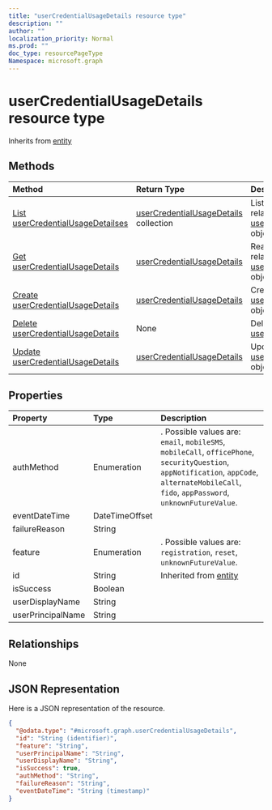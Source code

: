 ```yaml
---
title: "userCredentialUsageDetails resource type"
description: ""
author: ""
localization_priority: Normal
ms.prod: ""
doc_type: resourcePageType
Namespace: microsoft.graph
---
```



# userCredentialUsageDetails resource type




Inherits from [entity](../resources/entity.md)

## Methods
|Method|Return Type|Description|
|:---|:---|:---|
|[List userCredentialUsageDetailses](../api/usercredentialusagedetails-list.md)|[userCredentialUsageDetails](../resources/userCredentialUsageDetails.md) collection|List properties and relationships of the [userCredentialUsageDetails](../resources/usercredentialusagedetails.md) objects.|
|[Get userCredentialUsageDetails](../api/usercredentialusagedetails-get.md)|[userCredentialUsageDetails](../resources/userCredentialUsageDetails.md)|Read properties and relationships of the [userCredentialUsageDetails](../resources/usercredentialusagedetails.md) object.|
|[Create userCredentialUsageDetails](../api/usercredentialusagedetails-create.md)|[userCredentialUsageDetails](../resources/userCredentialUsageDetails.md)|Create a new [userCredentialUsageDetails](../resources/usercredentialusagedetails.md) object.|
|[Delete userCredentialUsageDetails](../api/usercredentialusagedetails-delete.md)|None|Deletes a [userCredentialUsageDetails](../resources/usercredentialusagedetails.md).|
|[Update userCredentialUsageDetails](../api/usercredentialusagedetails-update.md)|[userCredentialUsageDetails](../resources/userCredentialUsageDetails.md)|Update the properties of a [userCredentialUsageDetails](../resources/usercredentialusagedetails.md) object.|

## Properties
|Property|Type|Description|
|:---|:---|:---|
|authMethod|Enumeration|. Possible values are: `email`, `mobileSMS`, `mobileCall`, `officePhone`, `securityQuestion`, `appNotification`, `appCode`, `alternateMobileCall`, `fido`, `appPassword`, `unknownFutureValue`.|
|eventDateTime|DateTimeOffset||
|failureReason|String||
|feature|Enumeration|. Possible values are: `registration`, `reset`, `unknownFutureValue`.|
|id|String| Inherited from [entity](../resources/entity.md)|
|isSuccess|Boolean||
|userDisplayName|String||
|userPrincipalName|String||

## Relationships
None

## JSON Representation
Here is a JSON representation of the resource.
<!-- {
  "blockType": "resource",
  "keyProperty": "id",
  "@odata.type": "microsoft.graph.userCredentialUsageDetails",
  "baseType": "microsoft.graph.entity",
  "openType": false
}
-->
``` json
{
  "@odata.type": "#microsoft.graph.userCredentialUsageDetails",
  "id": "String (identifier)",
  "feature": "String",
  "userPrincipalName": "String",
  "userDisplayName": "String",
  "isSuccess": true,
  "authMethod": "String",
  "failureReason": "String",
  "eventDateTime": "String (timestamp)"
}
```

